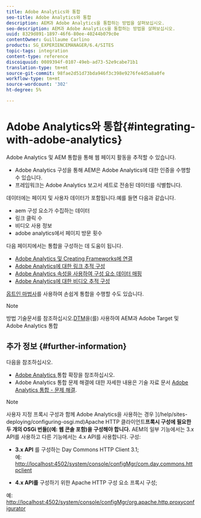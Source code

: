 ```yaml
---
title: Adobe Analytics와 통합
seo-title: Adobe Analytics와 통합
description: AEM과 Adobe Analytics을 통합하는 방법을 살펴보십시오.
seo-description: AEM과 Adobe Analytics을 통합하는 방법을 살펴보십시오.
uuid: 8329d891-1897-46f6-80ee-40244b079c0e
contentOwner: Guillaume Carlino
products: SG_EXPERIENCEMANAGER/6.4/SITES
topic-tags: integration
content-type: reference
discoiquuid: 0089394f-0107-49eb-ad73-52e9cabe71b1
translation-type: tm+mt
source-git-commit: 98fae2d51d73bda946f3c398e9276fe4d5a8a0fe
workflow-type: tm+mt
source-wordcount: '302'
ht-degree: 5%

---
```



# Adobe Analytics와 통합{#integrating-with-adobe-analytics}

Adobe Analytics 및 AEM 통합을 통해 웹 페이지 활동을 추적할 수 있습니다.

* Adobe Analytics 구성을 통해 AEM은 Adobe Analytics에 대한 인증을 수행할 수 있습니다.
* 프레임워크는 Adobe Analytics 보고서 세트로 전송된 데이터를 식별합니다.

데이터에는 페이지 및 사용자 데이터가 포함됩니다.예를 들면 다음과 같습니다.

* aem 구성 요소가 수집하는 데이터
* 링크 클릭 수
* 비디오 사용 정보
* adobe analytics에서 페이지 방문 횟수

다음 페이지에서는 통합을 구성하는 데 도움이 됩니다.

* [Adobe Analytics 및 Creating Frameworks에 연결](/help/sites-administering/adobeanalytics-connect.md)
* [Adobe Analytics에 대한 링크 추적 구성](/help/sites-administering/adobeanalytics-link.md)
* [Adobe Analytics 속성을 사용하여 구성 요소 데이터 매핑](/help/sites-administering/adobeanalytics-mapping.md)
* [Adobe Analytics에 대한 비디오 추적 구성](/help/sites-administering/adobeanalytics-video.md)

[옵트인 마법사](/help/sites-administering/opt-in.md)를 사용하여 손쉽게 통합을 수행할 수도 있습니다.

>[!NOTE]
>
>방법 기술문서를 참조하십시오.[DTM](https://helpx.adobe.com/experience-manager/using/integrate-digital-marketing-solutions.html)을(를) 사용하여 AEM과 Adobe Target 및 Adobe Analytics 통합

## 추가 정보 {#further-information}

다음을 참조하십시오.

* [Adobe Analytics ](/help/sites-developing/extending-analytics.md) 통합 확장을 참조하십시오.
* Adobe Analytics 통합 문제 해결에 대한 자세한 내용은 기술 자료 문서 [Adobe Analytics 통합 - 문제 해결](https://helpx.adobe.com/experience-manager/kb/sitecatalystintegrationtroubleshooting.html).

>[!NOTE]
>
>사용자 지정 프록시 구성과 함께 Adobe Analytics을 사용하는 경우 ](/help/sites-deploying/configuring-osgi.md)Apache HTTP 클라이언트&#x200B;**프록시 구성에 필요한 두 개의 OSGi 번들[(예: 웹 콘솔 포함)을 구성해야 합니다.** AEM의 일부 기능에서는 3.x API를 사용하고 다른 기능에서는 4.x API를 사용합니다. 구성:
>
>* **3.x API** 를 구성하는 Day Commons HTTP Client 3.1;\
   >  예: [http://localhost:4502/system/console/configMgr/com.day.commons.httpclient](http://localhost:4502/system/console/configMgr/com.day.commons.httpclient)
   >
   >
* **4.x API를** 구성하기 위한 Apache HTTP 구성 요소 프록시 구성;
>
>  
예: [http://localhost:4502/system/console/configMgr/org.apache.http.proxyconfigurator](http://localhost:4502/system/console/configMgr/org.apache.http.proxyconfigurator)

